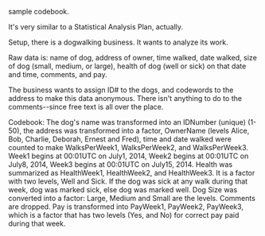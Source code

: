 sample codebook.

It's very similar to a Statistical Analysis Plan, actually.

Setup, there is a dogwalking business. It wants to analyze its work.

Raw data is: name of dog, address of owner, time walked, date walked, size of dog (small, medium, or large), health of dog (well or sick) on that date and time, comments, and pay.

The business wants to assign ID# to the dogs, and codewords to the address to make this data anonymous. There isn't anything to do to the comments--since free text is all over the place.

Codebook: The dog's name was transformed into an IDNumber (unique) (1-50), the address was transformed into a factor, OwnerName (levels Alice, Bob, Charlie, Deborah, Ernest and Fred), time and date walked were counted to make WalksPerWeek1, WalksPerWeek2, and WalksPerWeek3. Week1 begins at 00:01UTC on July1, 2014, Week2 begins at 00:01UTC on July8, 2014, Week3 begins at 00:01UTC on July15, 2014. Health was summarized as HealthWeek1, HealthWeek2, and HealthWeek3. It is a factor with two levels, Well and Sick. If the dog was sick at any walk during that week, dog was marked sick, else dog was marked well. Dog Size was converted into a factor: Large, Medium and Small are the levels. Comments are dropped. Pay is transformed into PayWeek1, PayWeek2, PayWeek3, which is a factor that has two levels (Yes, and No) for correct pay paid during that week.